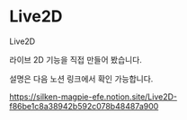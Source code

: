 # Live2D
Live2D

라이브 2D 기능을 직접 만들어 봤습니다.

설명은 다음 노션 링크에서 확인 가능합니다.

https://silken-magpie-efe.notion.site/Live2D-f86be1c8a38942b592c078b48487a900
